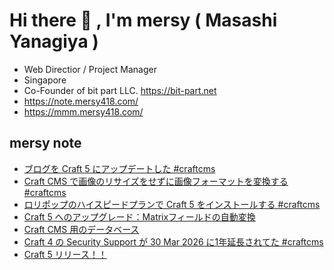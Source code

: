 # Hi there 👋 , I'm mersy ( Masashi Yanagiya )

- Web Directior / Project Manager
- Singapore
- Co-Founder of bit part LLC. https://bit-part.net
- https://note.mersy418.com/
- https://mmm.mersy418.com/

## mersy note
<!-- BLOG-POST-LIST:START -->
- [ブログを Craft 5 にアップデートした #craftcms](https://note.mersy418.com/article/update-craft5?utm_source=feed)
- [Craft CMS で画像のリサイズをせずに画像フォーマットを変換する #craftcms](https://note.mersy418.com/article/craft-cms-transform-format?utm_source=feed)
- [ロリポップのハイスピードプランで Craft 5 をインストールする #craftcms](https://note.mersy418.com/article/lolipop-highspeed-craft5?utm_source=feed)
- [Craft 5 へのアップグレード：Matrixフィールドの自動変換](https://note.mersy418.com/article/craft5-upgrade-matrixfield?utm_source=feed)
- [Craft CMS 用のデータベース](https://note.mersy418.com/article/craft-cms-database-mysql?utm_source=feed)
- [Craft 4 の Security Support が 30 Mar 2026 に1年延長されてた #craftcms](https://note.mersy418.com/article/craft-4-security-support?utm_source=feed)
- [Craft 5 リリース！！](https://note.mersy418.com/article/craft-5-released?utm_source=feed)
<!-- BLOG-POST-LIST:END -->
